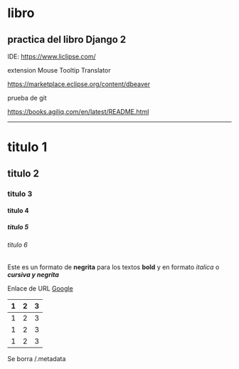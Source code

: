 # libro

## practica del libro Django 2

IDE: https://www.liclipse.com/

extension Mouse Tooltip Translator

https://marketplace.eclipse.org/content/dbeaver

prueba de git

https://books.agiliq.com/en/latest/README.html 

_______________________

# titulo 1

## titulo 2

### titulo 3

#### titulo 4

##### titulo 5

###### titulo 6

Este es un formato de **negrita** para los textos **bold** y en formato _italica_ o **_cursiva y negrita_**

Enlace de URL [Google](https://www.google.com/)



| 1   | 2   | 3   |
| --- | --- | --- |
| 1   | 2   | 3   |
| 1   | 2   | 3   |
| 1   | 2   | 3   |



Se borra /.metadata
